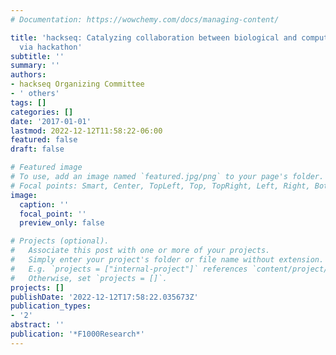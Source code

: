 ```yaml
---
# Documentation: https://wowchemy.com/docs/managing-content/

title: 'hackseq: Catalyzing collaboration between biological and computational scientists
  via hackathon'
subtitle: ''
summary: ''
authors:
- hackseq Organizing Committee
- ' others'
tags: []
categories: []
date: '2017-01-01'
lastmod: 2022-12-12T11:58:22-06:00
featured: false
draft: false

# Featured image
# To use, add an image named `featured.jpg/png` to your page's folder.
# Focal points: Smart, Center, TopLeft, Top, TopRight, Left, Right, BottomLeft, Bottom, BottomRight.
image:
  caption: ''
  focal_point: ''
  preview_only: false

# Projects (optional).
#   Associate this post with one or more of your projects.
#   Simply enter your project's folder or file name without extension.
#   E.g. `projects = ["internal-project"]` references `content/project/deep-learning/index.md`.
#   Otherwise, set `projects = []`.
projects: []
publishDate: '2022-12-12T17:58:22.035673Z'
publication_types:
- '2'
abstract: ''
publication: '*F1000Research*'
---
```

